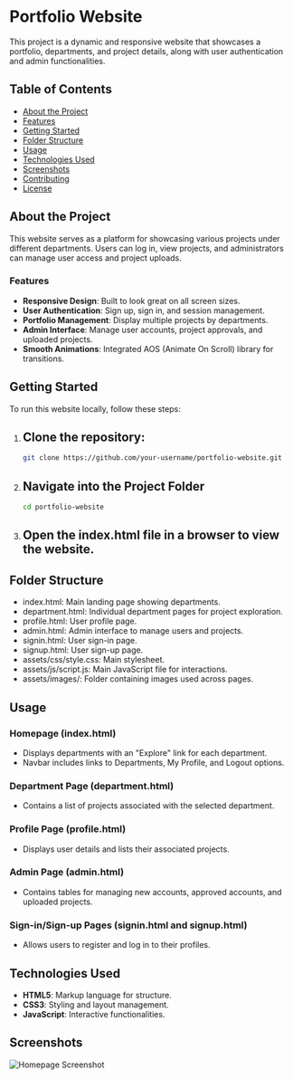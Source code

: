 # Portfolio Website

This project is a dynamic and responsive website that showcases a portfolio, departments, and project details, along with user authentication and admin functionalities.

## Table of Contents
- [About the Project](#about-the-project)
- [Features](#features)
- [Getting Started](#getting-started)
- [Folder Structure](#folder-structure)
- [Usage](#usage)
- [Technologies Used](#technologies-used)
- [Screenshots](#screenshots)
- [Contributing](#contributing)
- [License](#license)

## About the Project

This website serves as a platform for showcasing various projects under different departments. Users can log in, view projects, and administrators can manage user access and project uploads.

### Features

- **Responsive Design**: Built to look great on all screen sizes.
- **User Authentication**: Sign up, sign in, and session management.
- **Portfolio Management**: Display multiple projects by departments.
- **Admin Interface**: Manage user accounts, project approvals, and uploaded projects.
- **Smooth Animations**: Integrated AOS (Animate On Scroll) library for transitions.

## Getting Started

To run this website locally, follow these steps:

1. ## Clone the repository:
   ```bash
   git clone https://github.com/your-username/portfolio-website.git

2. ## Navigate into the Project Folder
    ```bash
    cd portfolio-website

3. ## Open the index.html file in a browser to view the website.

## Folder Structure

- index.html: Main landing page showing departments.
- department.html: Individual department pages for project exploration.
- profile.html: User profile page.
- admin.html: Admin interface to manage users and projects.
- signin.html: User sign-in page.
- signup.html: User sign-up page.
- assets/css/style.css: Main stylesheet.
- assets/js/script.js: Main JavaScript file for interactions.
- assets/images/: Folder containing images used across pages.

## Usage

### Homepage (index.html)
- Displays departments with an "Explore" link for each department.
- Navbar includes links to Departments, My Profile, and Logout options.

### Department Page (department.html)
- Contains a list of projects associated with the selected department.

### Profile Page (profile.html)
- Displays user details and lists their associated projects.

### Admin Page (admin.html)
- Contains tables for managing new accounts, approved accounts, and uploaded projects.

### Sign-in/Sign-up Pages (signin.html and signup.html)
- Allows users to register and log in to their profiles.

## Technologies Used
- **HTML5**: Markup language for structure.
- **CSS3**: Styling and layout management.
- **JavaScript**: Interactive functionalities.

## Screenshots
![Homepage Screenshot](assets/images/image-1.jpg)